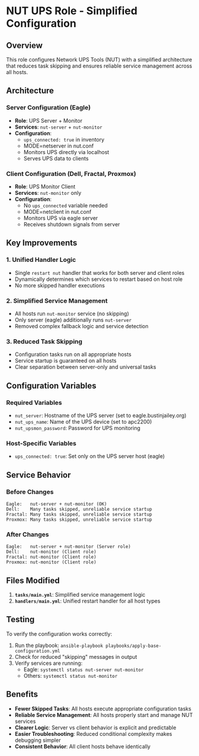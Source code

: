 # NUT UPS Role - Simplified Configuration

## Overview

This role configures Network UPS Tools (NUT) with a simplified architecture that reduces task skipping and ensures reliable service management across all hosts.

## Architecture

### Server Configuration (Eagle)
- **Role**: UPS Server + Monitor
- **Services**: `nut-server` + `nut-monitor`
- **Configuration**: 
  - `ups_connected: true` in inventory
  - MODE=netserver in nut.conf
  - Monitors UPS directly via localhost
  - Serves UPS data to clients

### Client Configuration (Dell, Fractal, Proxmox)
- **Role**: UPS Monitor Client
- **Services**: `nut-monitor` only
- **Configuration**:
  - No `ups_connected` variable needed
  - MODE=netclient in nut.conf
  - Monitors UPS via eagle server
  - Receives shutdown signals from server

## Key Improvements

### 1. Unified Handler Logic
- Single `restart nut` handler that works for both server and client roles
- Dynamically determines which services to restart based on host role
- No more skipped handler executions

### 2. Simplified Service Management
- All hosts run `nut-monitor` service (no skipping)
- Only server (eagle) additionally runs `nut-server`
- Removed complex fallback logic and service detection

### 3. Reduced Task Skipping
- Configuration tasks run on all appropriate hosts
- Service startup is guaranteed on all hosts
- Clear separation between server-only and universal tasks

## Configuration Variables

### Required Variables
- `nut_server`: Hostname of the UPS server (set to eagle.bustinjailey.org)
- `nut_ups_name`: Name of the UPS device (set to apc2200)
- `nut_upsmon_password`: Password for UPS monitoring

### Host-Specific Variables
- `ups_connected: true`: Set only on the UPS server host (eagle)

## Service Behavior

### Before Changes
```
Eagle:   nut-server + nut-monitor (OK)
Dell:    Many tasks skipped, unreliable service startup
Fractal: Many tasks skipped, unreliable service startup  
Proxmox: Many tasks skipped, unreliable service startup
```

### After Changes
```
Eagle:   nut-server + nut-monitor (Server role)
Dell:    nut-monitor (Client role)
Fractal: nut-monitor (Client role)
Proxmox: nut-monitor (Client role)
```

## Files Modified

1. **`tasks/main.yml`**: Simplified service management logic
2. **`handlers/main.yml`**: Unified restart handler for all host types

## Testing

To verify the configuration works correctly:

1. Run the playbook: `ansible-playbook playbooks/apply-base-configuration.yml`
2. Check for reduced "skipping" messages in output
3. Verify services are running:
   - Eagle: `systemctl status nut-server nut-monitor`
   - Others: `systemctl status nut-monitor`

## Benefits

- **Fewer Skipped Tasks**: All hosts execute appropriate configuration tasks
- **Reliable Service Management**: All hosts properly start and manage NUT services
- **Clearer Logic**: Server vs client behavior is explicit and predictable
- **Easier Troubleshooting**: Reduced conditional complexity makes debugging simpler
- **Consistent Behavior**: All client hosts behave identically